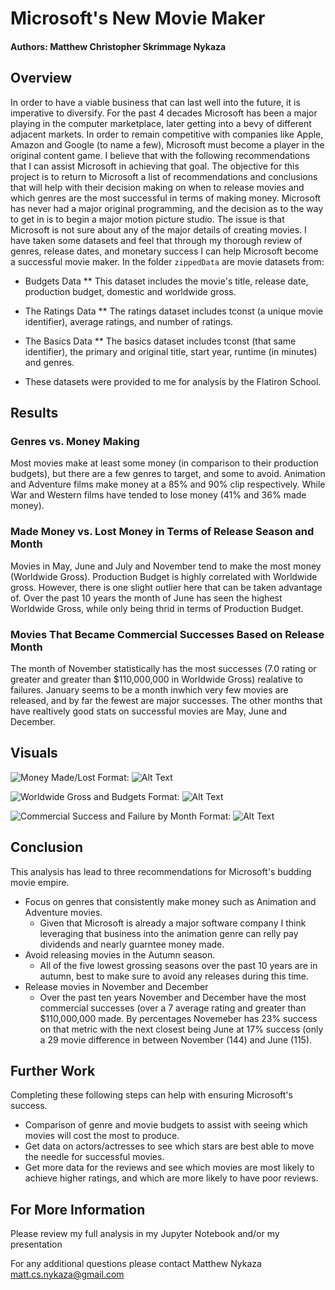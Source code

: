 # Microsoft's New Movie Maker

#### Authors: Matthew Christopher Skrimmage Nykaza

## Overview

In order to have a viable business that can last well into the future, it is imperative to diversify. For the past 4 decades Microsoft has been a major playing in the computer marketplace, later getting into a bevy of different adjacent markets. In order to remain competitive with companies like Apple, Amazon and Google (to name a few), Microsoft must become a player in the original content game. I believe that with the following recommendations that I can assist Microsoft in achieving that goal. The objective for this project is to return to Microsoft a list of recommendations and conclusions that will help with their decision making on when to release movies and which genres are the most successful in terms of making money. Microsoft has never had a major original programming, and the decision as to the way to get in is to begin a major motion picture studio. The issue is that Microsoft is not sure about any of the major details of creating movies. I have taken some datasets and feel that through my thorough review of genres, release dates, and monetary success I can help Microsoft become a successful movie maker. In the folder `zippedData` are movie datasets from:
* Budgets Data
** This dataset includes the movie's title, release date, production budget, domestic and worldwide gross. 

* The Ratings Data
** The ratings dataset includes tconst (a unique movie identifier), average ratings, and number of ratings.

* The Basics Data
** The basics dataset includes tconst (that same identifier), the primary and original title, start year, runtime (in minutes) and genres.

* These datasets were provided to me for analysis by the Flatiron School. 

## Results
 
### Genres vs. Money Making 
Most movies make at least some money (in comparison to their production budgets), but there are a few genres to target, and some to avoid. Animation and Adventure films make money at a 85% and 90% clip respectively. While War and Western films have tended to lose money (41% and 36% made money). 

### Made Money vs. Lost Money in Terms of Release Season and Month
Movies in May, June and July and November tend to make the most money (Worldwide Gross). Production Budget is highly correlated with Worldwide gross. However, there is one slight outlier here that can be taken advantage of. Over the past 10 years the month of June has seen the highest Worldwide Gross, while only being thrid in terms of Production Budget. 

### Movies That Became Commercial Successes Based on Release Month
The month of November statistically has the most successes (7.0 rating or greater and greater than $110,000,000 in Worldwide Gross) realative to failures. January seems to be a month inwhich very few movies are released, and by far the fewest are major successes. The other months that have realtively good stats on successful movies are May, June and December. 

## Visuals

![Money Made/Lost](/Users/matthewnykaza/Documents/Flatiron/Phase-1-Project/dsc-phase-1-project-online/moneymadevsmoneylost.png)
Format: ![Alt Text](url)

![Worldwide Gross and Budgets](/Users/matthewnykaza/Documents/Flatiron/Phase-1-Project/dsc-phase-1-project-online/worldwidegrossandbudgetbyseason.png)
Format: ![Alt Text](url)

![Commercial Success and Failure by Month](/Users/matthewnykaza/Documents/Flatiron/Phase-1-Project/dsc-phase-1-project-online/commercialsuccessesvsfailuresbymonth.png)
Format: ![Alt Text](url)

## Conclusion

This analysis has lead to three recommendations for Microsoft's budding movie empire.

* Focus on genres that consistently make money such as Animation and Adventure movies. 
    * Given that Microsoft is already a major software company I think leveraging that business into the animation genre can relly pay dividends and nearly guarntee money made.
* Avoid releasing movies in the Autumn season. 
    * All of the five lowest grossing seasons over the past 10 years are in autumn, best to make sure to avoid any releases during this time.
* Release movies in November and December
    * Over the past ten years November and December have the most commercial successes (over a 7 average rating and greater than $110,000,000 made. By percentages Novemeber has 23% success on that metric with the next closest being June at 17% success (only a 29 movie difference in between November (144) and June (115).

## Further Work

Completing these following steps can help with ensuring Microsoft's success. 

* Comparison of genre and movie budgets to assist with seeing which movies will cost the most to produce.
* Get data on actors/actresses to see which stars are best able to move the needle for successful movies.
* Get more data for the reviews and see which movies are most likely to achieve higher ratings, and which are more likely to have poor reviews.

## For More Information

Please review my full analysis in my Jupyter Notebook and/or my presentation

For any additional questions please contact Matthew Nykaza matt.cs.nykaza@gmail.com